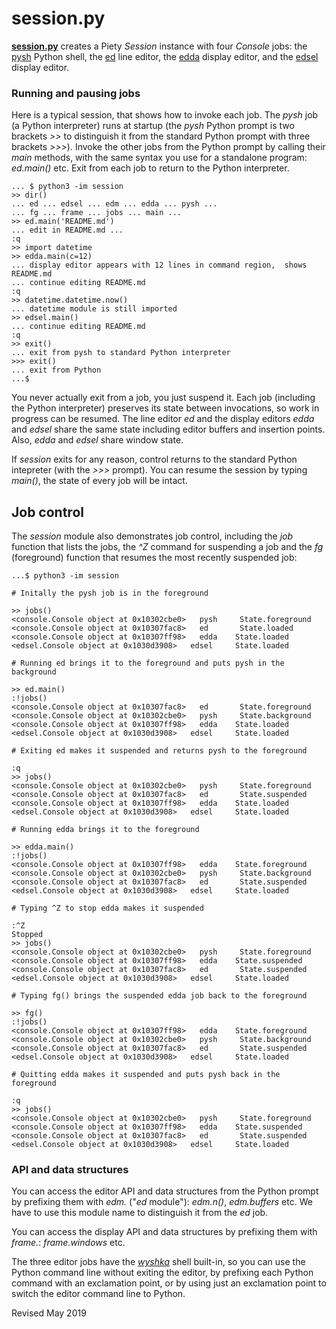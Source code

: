 
session.py
==========

**[session.py](session.py)** creates a Piety *Session* instance with four *Console*
jobs: the [pysh](../shells/pysh.py) Python shell, the [ed](../editors/ed.md) line editor,
the [edda](../editors/edda.md) display editor, and the
[edsel](../editors/edsel.md) display editor.

### Running and pausing jobs ###

Here is a typical session, that shows how to invoke each job.  The
*pysh* job (a Python interpreter) runs at startup
(the *pysh* Python prompt is two brackets *>>* to distinguish
it from the standard Python prompt with three brackets *>>>*).
Invoke the other
jobs from the Python prompt by calling their *main* methods, with the
same syntax you use for a standalone program:
*ed.main()* etc.  Exit from each job to return to the Python interpreter.

    ... $ python3 -im session
    >> dir()
    ... ed ... edsel ... edm ... edda ... pysh ...
    ... fg ... frame ... jobs ... main ...
    >> ed.main('README.md')
    ... edit in README.md ...
    :q
    >> import datetime
    >> edda.main(c=12)
    ... display editor appears with 12 lines in command region,  shows README.md
    ... continue editing README.md
    :q
    >> datetime.datetime.now()
    ... datetime module is still imported
    >> edsel.main()
    ... continue editing README.md
    :q
    >> exit()
    ... exit from pysh to standard Python interpreter
    >>> exit()
    ... exit from Python
    ...$

You never actually exit from a job, you just suspend it.
Each job (including the Python interpreter)
preserves its state between invocations, so work in progress can be resumed.
The line editor *ed* and the display editors *edda*
and *edsel* share the same state including editor buffers and insertion points.
Also, *edda* and *edsel* share window state.

If *session* exits for any reason,
control returns to the standard Python intepreter (with the *>>>* prompt).
You can resume the session by typing *main()*, the state of every job will be intact.

## Job control ##

The *session* module also demonstrates job control, including the
*job* function that lists the jobs, the *^Z* command for suspending a job
and the *fg* (foreground) function that resumes the most recently
suspended job:

    ...$ python3 -im session

    # Initally the pysh job is in the foreground

    >> jobs()
    <console.Console object at 0x10302cbe0>   pysh     State.foreground
    <console.Console object at 0x10307fac8>   ed       State.loaded
    <console.Console object at 0x10307ff98>   edda    State.loaded
    <edsel.Console object at 0x1030d3908>   edsel     State.loaded

    # Running ed brings it to the foreground and puts pysh in the background

    >> ed.main()
    :!jobs()
    <console.Console object at 0x10307fac8>   ed       State.foreground
    <console.Console object at 0x10302cbe0>   pysh     State.background
    <console.Console object at 0x10307ff98>   edda    State.loaded
    <edsel.Console object at 0x1030d3908>   edsel     State.loaded

    # Exiting ed makes it suspended and returns pysh to the foreground

    :q
    >> jobs()
    <console.Console object at 0x10302cbe0>   pysh     State.foreground
    <console.Console object at 0x10307fac8>   ed       State.suspended
    <console.Console object at 0x10307ff98>   edda    State.loaded
    <edsel.Console object at 0x1030d3908>   edsel     State.loaded

    # Running edda brings it to the foreground

    >> edda.main()
    :!jobs()
    <console.Console object at 0x10307ff98>   edda    State.foreground
    <console.Console object at 0x10302cbe0>   pysh     State.background
    <console.Console object at 0x10307fac8>   ed       State.suspended
    <edsel.Console object at 0x1030d3908>   edsel     State.loaded

    # Typing ^Z to stop edda makes it suspended

    :^Z
    Stopped
    >> jobs()
    <console.Console object at 0x10302cbe0>   pysh     State.foreground
    <console.Console object at 0x10307ff98>   edda    State.suspended
    <console.Console object at 0x10307fac8>   ed       State.suspended
    <edsel.Console object at 0x1030d3908>   edsel     State.loaded

    # Typing fg() brings the suspended edda job back to the foreground

    >> fg()
    :!jobs()
    <console.Console object at 0x10307ff98>   edda    State.foreground
    <console.Console object at 0x10302cbe0>   pysh     State.background
    <console.Console object at 0x10307fac8>   ed       State.suspended
    <edsel.Console object at 0x1030d3908>   edsel     State.loaded

    # Quitting edda makes it suspended and puts pysh back in the foreground

    :q
    >> jobs()
    <console.Console object at 0x10302cbe0>   pysh     State.foreground
    <console.Console object at 0x10307ff98>   edda    State.suspended
    <console.Console object at 0x10307fac8>   ed       State.suspended
    <edsel.Console object at 0x1030d3908>   edsel     State.loaded

### API and data structures ###

You can access the editor API and data structures from the Python prompt
by prefixing them with *edm.* ("*ed* module"): *edm.n()*, *edm.buffers* etc.
We have to use this module name to distinguish it from the *ed* job.

You can access the display API and data structures by prefixing them
with *frame.*: *frame.windows* etc.

The three editor jobs have the *[wyshka](../shells/wyshka.py)* shell built-in,
so you can use the Python command line without exiting the editor, by prefixing
each Python command with an exclamation point, or by using just an
exclamation point to switch the editor command line to Python.

Revised May 2019
